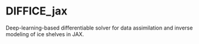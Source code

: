 # DIFFICE_jax
Deep-learning-based differentiable solver for data assimilation and inverse modeling of ice shelves in JAX.
